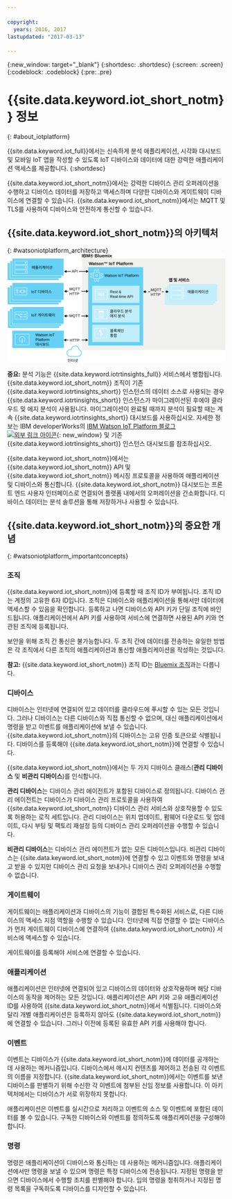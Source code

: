 ```yaml
---

copyright:
  years: 2016, 2017
lastupdated: "2017-03-13"

---
```


{:new_window: target="\_blank"}
{:shortdesc: .shortdesc}
{:screen: .screen}
{:codeblock: .codeblock}
{:pre: .pre}

# {{site.data.keyword.iot_short_notm}} 정보
{: #about_iotplatform}

{{site.data.keyword.iot_full}}에서는 신속하게 분석 애플리케이션, 시각화 대시보드 및 모바일 IoT 앱을 작성할 수 있도록 IoT 디바이스와 데이터에 대한 강력한 애플리케이션 액세스를 제공합니다.
{:shortdesc}

{{site.data.keyword.iot_short_notm}}에서는 강력한 디바이스 관리 오퍼레이션을 수행하고 디바이스 데이터를 저장하고 액세스하며 다양한 디바이스와 게이트웨이 디바이스에 연결할 수 있습니다. {{site.data.keyword.iot_short_notm}}에서는 MQTT 및 TLS를 사용하여 디바이스와 안전하게 통신할 수 있습니다.

## {{site.data.keyword.iot_short_notm}}의 아키텍처
{: #watsoniotplatform_architecture}
![IBM Watson IoT Platform 아키텍처](images/architecture_platform.svg "IBM Watson IoT Platform 아키텍처")

**중요:** 분석 기능은 {{site.data.keyword.iotrtinsights_full}} 서비스에서 병합됩니다. {{site.data.keyword.iot_short_notm}} 조직이 기존 {{site.data.keyword.iotrtinsights_short}} 인스턴스의 데이터 소스로 사용되는 경우 {{site.data.keyword.iotrtinsights_short}} 인스턴스가 마이그레이션된 후에야 클라우드 및 에지 분석이 사용됩니다. 마이그레이션이 완료될 때까지 분석이 필요할 때는 계속 {{site.data.keyword.iotrtinsights_short}} 대시보드를 사용하십시오. 자세한 정보는 IBM developerWorks의 [IBM Watson IoT Platform 블로그 ![외부 링크 아이콘](../../icons/launch-glyph.svg "외부 링크 아이콘")](https://developer.ibm.com/iotplatform/2016/04/28/iot-real-time-insights-and-watson-iot-platform-a-match-made-in-heaven/){: new_window} 및 기존 {{site.data.keyword.iotrtinsights_short}} 인스턴스 대시보드를 참조하십시오.   

{{site.data.keyword.iot_short_notm}}에서는 {{site.data.keyword.iot_short_notm}} API 및 {{site.data.keyword.iot_short_notm}} 메시징 프로토콜을 사용하여 애플리케이션 및 디바이스와 통신합니다. {{site.data.keyword.iot_short_notm}} 대시보드는 프론트 엔드 사용자 인터페이스로 연결되어 플랫폼 내에서의 오퍼레이션을 간소화합니다. 디바이스 데이터는 분석 솔루션을 통해 저장하거나 사용할 수 있습니다.

## {{site.data.keyword.iot_short_notm}}의 중요한 개념
{: #watsoniotplatform_importantconcepts}

### 조직

{{site.data.keyword.iot_short_notm}}에 등록할 때 조직 ID가 부여됩니다. 조직 ID는 계정의 고유한 6자 ID입니다. 조직은 디바이스와 애플리케이션을 통해서만 데이터에 액세스할 수 있음을 확인합니다. 등록하고 나면 디바이스와 API 키가 단일 조직에 바인드됩니다. 애플리케이션에서 API 키를 사용하여 서비스에 연결하면 사용된 API 키와 연관된 조직에 등록됩니다.

보안을 위해 조직 간 통신은 불가능합니다. 두 조직 간에 데이터를 전송하는 유일한 방법은 각 조직에서 다른 조직의 애플리케이션과 통신할 애플리케이션을 작성하는 것입니다.

**참고:** {{site.data.keyword.iot_short_notm}} 조직 ID는 [Bluemix 조직](../../docs/admin/orgs_spaces.html#orginfo)과는 다릅니다. 

### 디바이스

디바이스는 인터넷에 연결되어 있고 데이터를 클라우드에 푸시할 수 있는 모든 것입니다. 그러나 디바이스는 다른 디바이스와 직접 통신할 수 없으며, 대신 애플리케이션에서 명령을 받고 이벤트를 애플리케이션에 보낼 수 있습니다. {{site.data.keyword.iot_short_notm}}의 디바이스는 고유 인증 토큰으로 식별됩니다. 디바이스를 등록해야 {{site.data.keyword.iot_short_notm}}에 연결할 수 있습니다.

{{site.data.keyword.iot_short_notm}}에서는 두 가지 디바이스 클래스(**관리 디바이스** 및 **비관리 디바이스**)를 인식합니다.

**관리 디바이스**는 디바이스 관리 에이전트가 포함된 디바이스로 정의됩니다. 디바이스 관리 에이전트는 디바이스가 디바이스 관리 프로토콜을 사용하여 {{site.data.keyword.iot_short_notm}} 디바이스 관리 서비스와 상호작용할 수 있도록 허용하는 로직 세트입니다. 관리 디바이스는 위치 업데이트, 펌웨어 다운로드 및 업데이트, 다시 부팅 및 팩토리 재설정 등의 디바이스 관리 오퍼레이션을 수행할 수 있습니다.

**비관리 디바이스**는 디바이스 관리 에이전트가 없는 모든 디바이스입니다. 비관리 디바이스는 {{site.data.keyword.iot_short_notm}}에 연결할 수 있고 이벤트와 명령을 보내고 받을 수 있지만 디바이스 관리 요청을 보내거나 디바이스 관리 오퍼레이션을 수행할 수 없습니다.

### 게이트웨이

게이트웨이는 애플리케이션과 디바이스의 기능이 결합된 특수화된 서비스로, 다른 디바이스의 액세스 지점 역할을 수행할 수 있습니다. 인터넷에 직접 연결할 수 없는 디바이스가 먼저 게이트웨이 디바이스에 연결하여 {{site.data.keyword.iot_short_notm}} 서비스에 액세스할 수 있습니다.

게이트웨이를 등록해야 서비스에 연결할 수 있습니다.

### 애플리케이션

애플리케이션은 인터넷에 연결되어 있고 디바이스의 데이터와 상호작용하며 해당 디바이스의 동작을 제어하는 모든 것입니다. 애플리케이션은 API 키와 고유 애플리케이션 ID를 사용하여 {{site.data.keyword.iot_short_notm}}에서 식별됩니다. 디바이스와 달리 개별 애플리케이션은 등록하지 않아도 {{site.data.keyword.iot_short_notm}}에 연결할 수 있습니다. 그러나 이전에 등록된 유효한 API 키를 사용해야 합니다.

### 이벤트

이벤트는 디바이스가 {{site.data.keyword.iot_short_notm}}에 데이터를 공개하는 데 사용하는 메커니즘입니다. 디바이스에서 메시지 컨텐츠를 제어하고 전송된 각 이벤트의 이름을 지정합니다. {{site.data.keyword.iot_short_notm}}에서는 이벤트를 보낸 디바이스를 판별하기 위해 수신한 각 이벤트에 첨부된 신임 정보를 사용합니다. 이 아키텍처에서는 디바이스가 서로 위장하지 못합니다.

애플리케이션은 이벤트를 실시간으로 처리하고 이벤트의 소스 및 이벤트에 포함된 데이터를 볼 수 있습니다. 구독한 디바이스와 이벤트를 정의하도록 애플리케이션을 구성해야 합니다.

### 명령

명령은 애플리케이션이 디바이스와 통신하는 데 사용하는 메커니즘입니다. 애플리케이션에서만 명령을 보낼 수 있으며 명령은 특정 디바이스에 전송됩니다. 지정된 명령을 받으면 디바이스에서 수행할 조치를 판별해야 합니다. 임의 명령을 청취하거나 지정된 명령 목록을 구독하도록 디바이스를 디자인할 수 있습니다.
